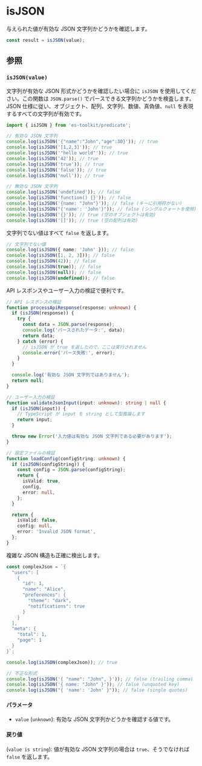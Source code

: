 # isJSON

与えられた値が有効な JSON 文字列かどうかを確認します。

```typescript
const result = isJSON(value);
```

## 参照

### `isJSON(value)`

文字列が有効な JSON 形式かどうかを確認したい場合に `isJSON` を使用してください。この関数は `JSON.parse()` でパースできる文字列かどうかを検査します。JSON 仕様に従い、オブジェクト、配列、文字列、数値、真偽値、`null` を表現するすべての文字列が有効です。

```typescript
import { isJSON } from 'es-toolkit/predicate';

// 有効な JSON 文字列
console.log(isJSON('{"name":"John","age":30}')); // true
console.log(isJSON('[1,2,3]')); // true
console.log(isJSON('"hello world"')); // true
console.log(isJSON('42')); // true
console.log(isJSON('true')); // true
console.log(isJSON('false')); // true
console.log(isJSON('null')); // true

// 無効な JSON 文字列
console.log(isJSON('undefined')); // false
console.log(isJSON('function() {}')); // false
console.log(isJSON('{name: "John"}')); // false (キーに引用符がない)
console.log(isJSON("{'name': 'John'}")); // false (シングルクォートを使用)
console.log(isJSON('{}')); // true (空のオブジェクトは有効)
console.log(isJSON('[]')); // true (空の配列は有効)
```

文字列でない値はすべて `false` を返します。

```typescript
// 文字列でない値
console.log(isJSON({ name: 'John' })); // false
console.log(isJSON([1, 2, 3])); // false
console.log(isJSON(42)); // false
console.log(isJSON(true)); // false
console.log(isJSON(null)); // false
console.log(isJSON(undefined)); // false
```

API レスポンスやユーザー入力の検証で便利です。

```typescript
// API レスポンスの検証
function processApiResponse(response: unknown) {
  if (isJSON(response)) {
    try {
      const data = JSON.parse(response);
      console.log('パースされたデータ:', data);
      return data;
    } catch (error) {
      // isJSON が true を返したので、ここは実行されません
      console.error('パース失敗:', error);
    }
  }

  console.log('有効な JSON 文字列ではありません');
  return null;
}

// ユーザー入力の検証
function validateJsonInput(input: unknown): string | null {
  if (isJSON(input)) {
    // TypeScript が input を string として型推論します
    return input;
  }

  throw new Error('入力値は有効な JSON 文字列である必要があります');
}

// 設定ファイルの検証
function loadConfig(configString: unknown) {
  if (isJSON(configString)) {
    const config = JSON.parse(configString);
    return {
      isValid: true,
      config,
      error: null,
    };
  }

  return {
    isValid: false,
    config: null,
    error: 'Invalid JSON format',
  };
}
```

複雑な JSON 構造も正確に検出します。

```typescript
const complexJson = `{
  "users": [
    {
      "id": 1,
      "name": "Alice",
      "preferences": {
        "theme": "dark",
        "notifications": true
      }
    }
  ],
  "meta": {
    "total": 1,
    "page": 1
  }
}`;

console.log(isJSON(complexJson)); // true

// 不正な形式
console.log(isJSON('{ "name": "John", }')); // false (trailing comma)
console.log(isJSON('{ name: "John" }')); // false (unquoted key)
console.log(isJSON("{ 'name': 'John' }")); // false (single quotes)
```

#### パラメータ

- `value` (`unknown`): 有効な JSON 文字列かどうかを確認する値です。

#### 戻り値

(`value is string`): 値が有効な JSON 文字列の場合は `true`、そうでなければ `false` を返します。
